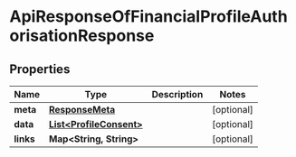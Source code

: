 

# ApiResponseOfFinancialProfileAuthorisationResponse


## Properties

Name | Type | Description | Notes
------------ | ------------- | ------------- | -------------
**meta** | [**ResponseMeta**](ResponseMeta.md) |  |  [optional]
**data** | [**List&lt;ProfileConsent&gt;**](ProfileConsent.md) |  |  [optional]
**links** | **Map&lt;String, String&gt;** |  |  [optional]



